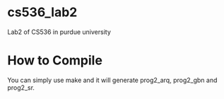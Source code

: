 # cs536_lab2

Lab2 of CS536 in purdue university

# How to Compile 

You can simply use make and it will generate prog2_arq, prog2_gbn and prog2_sr.